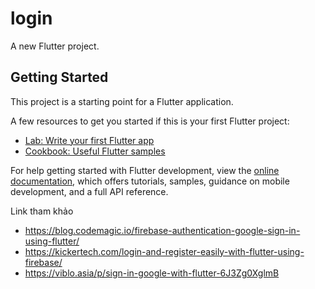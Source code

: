 # login

A new Flutter project.

## Getting Started

This project is a starting point for a Flutter application.

A few resources to get you started if this is your first Flutter project:

- [Lab: Write your first Flutter app](https://docs.flutter.dev/get-started/codelab)
- [Cookbook: Useful Flutter samples](https://docs.flutter.dev/cookbook)

For help getting started with Flutter development, view the
[online documentation](https://docs.flutter.dev/), which offers tutorials,
samples, guidance on mobile development, and a full API reference.


Link tham khảo
- https://blog.codemagic.io/firebase-authentication-google-sign-in-using-flutter/
- https://kickertech.com/login-and-register-easily-with-flutter-using-firebase/
- https://viblo.asia/p/sign-in-google-with-flutter-6J3Zg0XglmB
